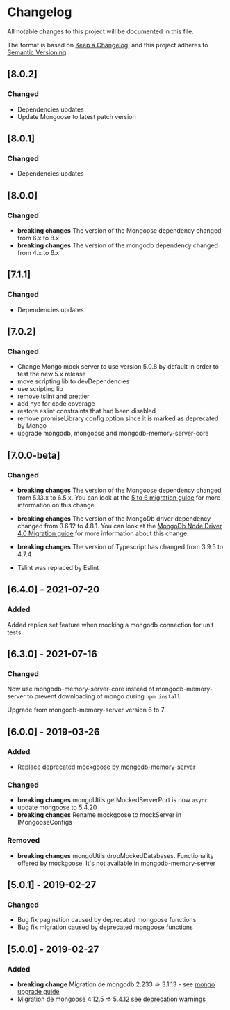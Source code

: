 # Changelog

All notable changes to this project will be documented in this file.

The format is based on [Keep a Changelog](https://keepachangelog.com/en/1.0.0/),
and this project adheres to [Semantic Versioning](https://semver.org/spec/v2.0.0.html).

## [8.0.2]

### Changed

- Dependencies updates
- Update Mongoose to latest patch version

## [8.0.1]

### Changed

- Dependencies updates

## [8.0.0]

### Changed

- **breaking changes** The version of the Mongoose dependency changed from 6.x to 8.x
- **breaking changes** The version of the mongodb dependency changed from 4.x to 6.x

## [7.1.1]

### Changed

- Dependencies updates

## [7.0.2]

### Changed

- Change Mongo mock server to use version 5.0.8 by default in order to test the new 5.x release
- move scripting lib to devDependencies
- use scripting lib
- remove tslint and prettier
- add nyc for code coverage
- restore eslint constraints that had been disabled
- remove promiseLibrary config option since it is marked as deprecated by Mongo
- upgrade mongodb, mongoose and mongodb-memory-server-core

## [7.0.0-beta]

### Changed

- **breaking changes** The version of the Mongoose dependency changed from 5.13.x to 6.5.x. You can look at the [5 to 6 migration guide](https://mongoosejs.com/docs/migrating_to_6.html#mongodb-driver-40) for more information on this change.
- **breaking changes** The version of the MongoDb driver dependency changed from 3.6.12 to 4.8.1. You can look at the [MongoDb Node Driver 4.0 Migration guide](https://github.com/mongodb/node-mongodb-native/blob/4.0/docs/CHANGES_4.0.0.md) for more information about this change.

- **breaking changes** The version of Typescript has changed from 3.9.5 to 4.7.4

- Tslint was replaced by Eslint

## [6.4.0] - 2021-07-20

### Added

Added replica set feature when mocking a mongodb connection for unit tests.

## [6.3.0] - 2021-07-16

### Changed

Now use mongodb-memory-server-core instead of mongodb-memory-server to prevent downloading of mongo during `npm install`

Upgrade from mongodb-memory-server version 6 to 7

## [6.0.0] - 2019-03-26

### Added

- Replace deprecated mockgoose by [mongodb-memory-server](https://www.npmjs.com/package/mongodb-memory-server)

### Changed

- **breaking changes** mongoUtils.getMockedServerPort is now `async`
- update mongoose to 5.4.20
- **breaking changes** Rename mockgoose to mockServer in IMongooseConfigs

### Removed

- **breaking changes** mongoUtils.dropMockedDatabases. Functionality offered by mockgoose. It's not available in mongodb-memory-server

## [5.0.1] - 2019-02-27

### Changed

- Bug fix pagination caused by deprecated mongoose functions
- Bug fix migration caused by deprecated mongoose functions

## [5.0.0] - 2019-02-27

### Added

- **breaking change** Migration de mongodb 2.233 => 3.1.13 - see [mongo upgrade guide](http://mongodb.github.io/node-mongodb-native/3.1/upgrade-migration/main/)
- Migration de mongoose 4.12.5 => 5.4.12 see [deprecation warnings ](https://github.com/Automattic/mongoose/wiki/5.0-Deprecation-Warnings)
